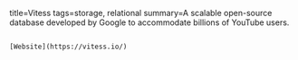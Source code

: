 title=Vitess
tags=storage, relational
summary=A scalable open-source database developed by Google to accommodate billions of YouTube users.
~~~~~~

[Website](https://vitess.io/) 